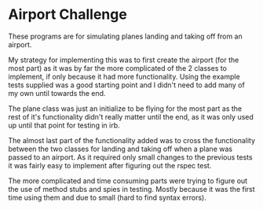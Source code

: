 Airport Challenge
=================

These programs are for simulating planes landing and taking off from an airport.

My strategy for implementing this was to first create the airport (for the most part) as it was by far the more complicated of the 2 classes to implement, if only because it had more functionality. Using the example tests supplied was a good starting point and I didn't need to add many of my own until towards the end.

The plane class was just an initialize to be flying for the most part as the rest of it's functionality didn't really matter until the end, as it was only used up until that point for testing in irb.

The almost last part of the functionality added was to cross the functionality between the two classes for landing and taking off when a plane was passed to an airport. As it required only small changes to the previous tests it was fairly easy to implement after figuring out the rspec test.

The more complicated and time consuming parts were trying to figure out the use of method stubs and spies in testing. Mostly because it was the first time using them and due to small (hard to find syntax errors). 
